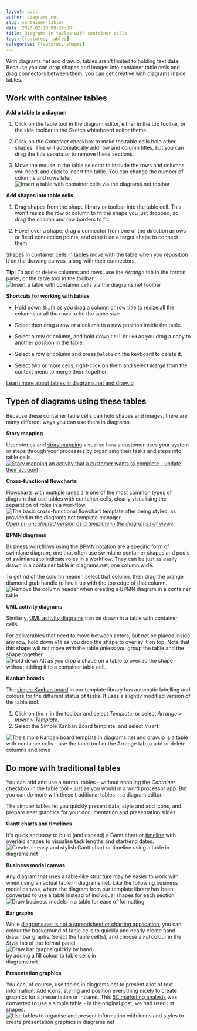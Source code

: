 ```yaml
---
layout: post
author: diagrams.net
slug: container-tables
date: 2023-02-10 09:24:00
title: Diagrams in tables with container cells
tags: [features, tables]
categories: [features, shapes]
---
```


With diagrams.net and draw.io, tables aren't limited to holding text data. Because you can drop shapes and images into container table cells and drag connectors between them, you can get creative with diagrams inside tables.


## Work with container tables

**Add a table to a diagram**

1. Click on the table tool in the diagram editor, either in the top toolbar, or the side toolbar in the Sketch whiteboard editor theme.
   
2. Click on the _Container_ checkbox to make the table cells hold other shapes. This will automatically add row and column titles, but you can drag the title separator to remove these sections.  
   
3. Move the mouse in the table selector to include the rows and columns you need, and click to insert the table. You can change the number of columns and rows later. 
<br /><img src="/assets/img/blog/modern-mode-table-container.gif" style="max-width:100%;height:auto;" alt="Insert a table with container cells via the diagrams.net toolbar">

**Add shapes into table cells**

1. Drag shapes from the shape library or toolbar into the table cell. This won't resize the row or column to fit the shape you just dropped, so drag the column and row borders to fit. 

2. Hover over a shape, drag a connector from one of the direction arrows or fixed connection points, and drop it on a target shape to connect them. 

Shapes in container cells in tables move with the table when you reposition it on the drawing canvas, along with their connectors. 

**Tip:** To add or delete columns and rows, use the _Arrange_ tab in the format panel, or the table tool in the toolbar. 
<br /><img src="/assets/img/blog/modern-mode-table-tools.png" style="width=100%;max-width:500px;height:auto;" alt="Insert a table with container cells via the diagrams.net toolbar">

**Shortcuts for working with tables**

* Hold down ``Shift`` as you drag a column or row title to resize all the columns or all the rows to be the same size. 

* Select then drag a row or a column to a new position inside the table. 

* Select a row or column, and hold down ``Ctrl`` or ``Cmd`` as you drag a copy to another position in the table. 

* Select a row or column and press ``Delete`` on the keyboard to delete it. 

* Select two or more cells, right-click on them and select _Merge_ from the context menu to merge them together. 

[Learn more about tables in diagrams.net and draw.io](/blog/tables.html)

## Types of diagrams using these tables

Because these container table cells can hold shapes and images, there are many different ways you can use them in diagrams.

**Story mapping**

User stories and [story mapping](/blog/story-mapping.html) visualise how a customer uses your system or steps through your processes by organising their tasks and steps into table cells. 
<br />[<img src="/assets/img/blog/story-mapping-example-update-account.png" style="max-width:100%;height:auto;" alt="Story mapping an activity that a customer wants to complete - update their account">](https://viewer.diagrams.net/?lightbox=1&highlight=0000ff&page=1&edit=_blank&layers=1&nav=1&title=#Uhttps%3A%2F%2Fraw.githubusercontent.com%2Fjgraph%2Fdrawio-diagrams%2Fmaster%2Fblog%2Fstory-map.drawio)

**Cross-functional flowcharts**

[Flowcharts with multiple lanes](/blog/swimlane-diagrams.html#cross-functional-flowcharts) are one of the most common types of diagram that use tables with container cells, clearly visualising the separation of roles in a workflow.
<br /><img src="/assets/img/blog/basic-cross-functional-flowchart-template.png" style="width=100%;max-width:500px;height:auto;" alt="The basic cross-functional flowchart template after being styled, as provided in the diagrams.net template manager">
<br />[_Open an uncoloured version as a template in the diagrams.net viewer_](https://viewer.diagrams.net/?splash=0&ui=kennedy&ibs=bpmn2&title=#Uhttps%3A%2F%2Fraw.githubusercontent.com%2Fjgraph%2Fdrawio-diagrams%2Fdev%2Ftemplates%2Fbasic%2Fcross.xml)

**BPMN diagrams**

Business workflows using the [BPMN notation](/blog/bpmn-2-0.html) are a specific form of swimlane diagram, one that often use swimlane container shapes and pools of swimlanes to indicate roles in a workflow. They can be just as easily drawn in a container table in diagrams.net, one column wide. 

To get rid of the column header, select that column, then drag the orange diamond grab handle to line it up with the top edge of that column. 
<br /><img src="/assets/img/blog/bpmn-table-remove-column-header.gif" style="max-width:100%;height:auto;" alt="Remove the column header when creating a BPMN diagram in a container table">

**UML activity diagrams**

Similarly, [UML activity diagrams](/blog/uml-activity-diagrams.html) can be drawn in a table with container cells. 

For deliverables that need to move between actors, but not be placed inside any row, hold down ``Alt`` as you drop the shape to overlay it on top. Note that this shape will not move _with_ the table unless you group the table and the shape together. 
<br /><img src="/assets/img/blog/overlay-table-container.gif" style="max-width:100%;height:auto;" alt="Hold down Alt as you drop a shape on a table to overlap the shape without adding it to a container table cell.">

**Kanban boards**

The [simple Kanban board](/blog/kanban-board.html) in our template library has automatic labelling and colours for the different status of tasks. It uses a slightly modified version of the table tool. 
1. Click on the + in the toolbar and select _Template_, or select _Arrange > Insert > Template_.
2. Select the Simple Kanban Board template, and select _Insert_. 

<img src="/assets/img/blog/kanban-table-tools.png" style="max-width:100%;height:auto;" alt="The simple Kanban board template in diagrams.net and draw.io is a table with container cells - use the table tool or the Arrange tab to add or delete columns and rows">


## Do more with traditional tables

You can add and use a normal tables - without enabling the _Container_ checkbox in the table tool - just as you would in a word processor app. But you can do more with these traditional tables in a diagram editor.

The simpler tables let you quickly present data, style and add icons, and prepare neat graphics for your documentation and presentation slides.

**Gantt charts and timelines**

It's quick and easy to build (and expand) a Gantt chart or [timeline](/blog/timelines.html) with overlaid shapes to visualise task lengths and start/end dates. 
<br /><img src="/assets/img/blog/gantt-table.png" style="max-width:100%;height:auto;" alt="Create an easy and stylish Gantt chart or timeline using a table in diagrams.net">


**Business model canvas**

Any diagram that uses a table-like structure may be easier to work with when using an actual table in diagrams.net. Like the following business model canvas, where the diagram from our template library has been converted to use a table instead of individual shapes for each section. 
<br /><img src="/assets/img/blog/business-model-canvas-table.png" style="max-width:100%;height:auto;" alt="Draw business models in a table for ease of formatting">


**Bar graphs** 

While [diagrams.net is not a spreadsheet or charting application](/blog/diagrams-charts-graphs.html), you can colour the background of table cells to quickly and neatly create hand-drawn bar graphs. Select the table cell(s), and choose a _Fill_ colour in the _Style_ tab of the format panel. 
<br /><img src="/assets/img/blog/bar-graph-table.png" style="width=100%;max-width:250px;height:auto;" alt="Draw bar graphs quickly by hand by adding a fill colour to table cells in diagrams.net">

**Presentation graphics** 

You can, of course, use tables in diagrams.net to present a lot of text information. Add icons, styling and position everything nicely to create graphics for a presentation or intranet. This [5C marketing analysis](/blog/marketing-analysis-diagrams.html) was converted to use a simple table - in the original post, we had used list shapes. 
<br /><img src="/assets/img/blog/marketing-analysis-table.png" style="width=100%;max-width:600px;height:auto;" alt="Use tables to organise and present information with icons and styles to create presentation graphics in diagrams.net">